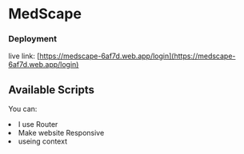 # MedScape



### Deployment

<!-- Netlify live link: [https://facebook.github.io/create-react-app/docs/deployment](https://facebook.github.io/create-react-app/docs/deployment) -->
 live link: [https://medscape-6af7d.web.app/login](https://medscape-6af7d.web.app/login)

## Available Scripts

You can:
<li>I use Router </li>
<li>Make website Responsive</li>
<li>useing context</li>